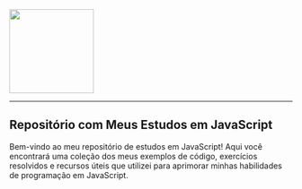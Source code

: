 

  <img src="https://cdn.jsdelivr.net/gh/devicons/devicon/icons/javascript/javascript-original.svg" width="150" />
  
  <hr>
  
  <h2>Repositório com Meus Estudos em JavaScript</h2>
  
  Bem-vindo ao meu repositório de estudos em JavaScript! Aqui você encontrará uma coleção dos meus exemplos de código, exercícios resolvidos e recursos úteis que utilizei para aprimorar minhas habilidades de programação em JavaScript.
          
          
